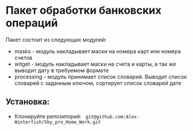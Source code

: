 # Пакет обработки банковских операций
Пакет состоит из следующих модулей:
- masks - модуль накладывает маски на номера карт или номера счетов
- witget - модуль накладывает маски на счета и карты, а так же выводит дату в требуемом формате
- processing - модуль принимает список словарей. Выводит список словарей с заданным ключом, сортирует список словарей дате
## Установка:

- Клонируйте репозиторий:
``` git@github.com:Alex-Winterfish/Sky_pro_Home_Work.git```
